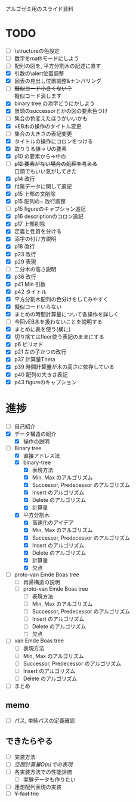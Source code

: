 アルゴゼミ用のスライド資料  

# TODO
- [ ] \structureの色設定  
- [ ] 数字をmathモードにしよう  
- [ ] 配列の図を, 平方分割木の記述に直す
- [x] 引数の\alert位置調整  
- [x] 図表の見出し位置調整&amp;ナンバリング  
- [ ] ~~擬似コード小さくない？~~  
	擬似コード消します
- [x] binary tree の添字どうにかしよう
- [x] 冒頭のsuccessorとかの図の要素色つけ
- [ ] 集合の色変えたほうがいいかも
- [x] vEB木の操作のタイトル変更　
- [ ] 集合の大きさの表記変更　
- [x] タイトルの操作にコロンをつける
- [x] 取りうる値-> Uの要素
- [x] p10 の要素から->中の
- [ ] ~~p12 要素がない場合の処理を考える~~  
  口頭でもいい気がしてきた
- [x] p14 改行
- [x] 付属データに関して追記
- [x] p15 上部の文削除
- [x] p15 配列の~ 改行調整
- [ ] p15 figureのキャプション追記
- [x] p16 descriptionのコロン追記
- [x] p17 上部削除
- [x] 定義と性質を分ける
- [x] 添字の付け方説明
- [x] p18 改行
- [x] p23 改行
- [x] p29 表現
- [ ] 二分木の高さ説明
- [x] p36 改行
- [x] p41 Min 引数
- [x] p42 タイトル
- [x] 平方分割木配列の色分けをしてみやすく
- [x] 擬似コードいらない
- [x] まとめの時間計算量について各操作を詳しく
- [ ] 今回vEB木を扱わないことを説明する
- [x] まとめに表を使う(横に)
- [x] 切り捨てはfloor使う表記のままにする
- [x] p6 ピリオド
- [x] p21 左の子かつの改行
- [x] p37 計算量Theta
- [x] p39 時間計算量が木の高さに依存している
- [x] p40 配列の大きさ表記
- [x] p43 figureのキャプション

# 進捗
- [ ] 自己紹介  
- [x] データ構造の紹介
	- [x] 操作の説明  
- [ ] Binary tree
	- [x] 直接アドレス法
	- [x] binary-tree
		- [x] 表現方法
		- [x] Min, Max のアルゴリズム
		- [x] Successor, Predecessor のアルゴリズム
		- [x] Insert のアルゴリズム
		- [x] Delete のアルゴリズム
		- [x] 計算量
	- [x] 平方分割木
		- [x] 高速化のアイデア
		- [x] Min, Max のアルゴリズム
		- [x] Successor, Predecessor のアルゴリズム
		- [x] Insert のアルゴリズム
		- [x] Delete のアルゴリズム
		- [x] 計算量
		- [x] 欠点
- [ ] proto-van Emde Boas tree
	- [ ] 再帰構造の説明
	- [ ] proto-van Emde Boas tree
		- [ ] 表現方法
		- [ ] Min, Max のアルゴリズム
		- [ ] Successor, Predecessor のアルゴリズム
		- [ ] Insert のアルゴリズム
		- [ ] Delete のアルゴリズム
		- [ ] 欠点
- [ ] van Emde Boas tree
	- [ ] 表現方法
	- [ ] Min, Max のアルゴリズム
	- [ ] Successor, Predecessor のアルゴリズム
	- [ ] Insert のアルゴリズム
	- [ ] Delete のアルゴリズム
- [ ] まとめ  

## memo
- [ ] パス, 単純パスの定義確認
## できたらやる
- [ ] 実装方法
- [ ] *空間計算量$O(n)$での表現*
- [ ] 各実装方法での性能評価
	- [ ] 実験データも作りたい
- [ ] 連想配列表現の実装
- [ ] ~~Y-fast trie~~
